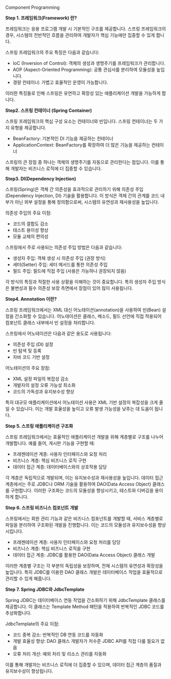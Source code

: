 Component Programming

**Step 1. 프레임워크(Framework) 란?**

프레임워크는 응용 프로그램 개발 시 기본적인 구조를 제공합니다. 스프링 프레임워크의 경우, 시스템의 전반적인 흐름을 관리하여 개발자가 핵심 기능에만 집중할 수 있게 합니다.

스프링 프레임워크의 주요 특징은 다음과 같습니다:

- IoC (Inversion of Control): 객체의 생성과 생명주기를 프레임워크가 관리합니다.
- AOP (Aspect-Oriented Programming): 공통 관심사를 분리하여 모듈성을 높입니다.
- 경량 컨테이너: 가볍고 효율적인 운영이 가능합니다.

이러한 특징들로 인해 스프링은 유연하고 확장성 있는 애플리케이션 개발을 가능하게 합니다.

**Step2. 스프링 컨테이너 (Spring Container)**

스프링 프레임워크의 핵심 구성 요소는 컨테이너와 빈입니다. 스프링 컨테이너는 두 가지 유형을 제공합니다.

- BeanFactory: 기본적인 DI 기능을 제공하는 컨테이너
- ApplicationContext: BeanFactory를 확장하여 더 많은 기능을 제공하는 컨테이너

스프링의 큰 장점 중 하나는 객체의 생명주기를 자동으로 관리한다는 점입니다. 이를 통해 개발자는 비즈니스 로직에 더 집중할 수 있습니다.

**Step3. DI(Dependency Injection)**

스프링(Spring)은 객체 간 의존성을 효과적으로 관리하기 위해 의존성 주입(Dependency Injection, DI) 기술을 활용합니다. 이 방식은 객체 간의 관계를 코드 내부가 아닌 외부 설정을 통해 정의함으로써, 시스템의 유연성과 재사용성을 높입니다.

의존성 주입의 주요 이점:

- 코드의 결합도 감소
- 테스트 용이성 향상
- 모듈 교체의 편의성

스프링에서 주로 사용되는 의존성 주입 방법은 다음과 같습니다:

- 생성자 주입: 객체 생성 시 의존성 주입 (권장 방식)
- 세터(Setter) 주입: 세터 메서드를 통한 의존성 주입
- 필드 주입: 필드에 직접 주입 (사용은 가능하나 권장되지 않음)

각 방식의 특징과 적절한 사용 상황을 이해하는 것이 중요합니다. 특히 생성자 주입 방식은 불변성과 필수 의존성 보장 측면에서 장점이 있어 많이 사용됩니다.

**Step4. Annotation 이란?**

스프링 프레임워크에서는 XML 대신 어노테이션(annotation)을 사용하여 빈(Bean) 설정을 간소화할 수 있습니다. 어노테이션은 클래스, 메소드, 필드 선언에 직접 적용되어 컴포넌트 클래스 내부에서 빈 설정을 처리합니다.

스프링에서 어노테이션은 다음과 같은 용도로 사용됩니다:

- 의존성 주입 (DI) 설정
- 빈 탐색 및 등록
- 자바 코드 기반 설정

어노테이션의 주요 장점:

- XML 설정 파일의 복잡성 감소
- 개발자의 설정 오류 가능성 최소화
- 코드의 가독성과 유지보수성 향상

특히 대규모 애플리케이션에서 어노테이션 사용은 XML 기반 설정의 복잡성을 크게 줄일 수 있습니다. 이는 개발 효율성을 높이고 오류 발생 가능성을 낮추는 데 도움이 됩니다.

**Step 5. 스프링 애플리케이션 구조화**

스프링 프레임워크에서는 효율적인 애플리케이션 개발을 위해 계층별로 구조를 나누어 개발합니다. 예를 들어, 게시판 기능을 구현할 때:

- 프레젠테이션 계층: 사용자 인터페이스와 요청 처리
- 비즈니스 계층: 핵심 비즈니스 로직 구현
- 데이터 접근 계층: 데이터베이스와의 상호작용 담당

각 계층은 독립적으로 개발되며, 이는 유지보수성과 재사용성을 높입니다. 데이터 접근 계층에서는 주로 JDBC나 ORM 기술을 활용하여 DAO(Data Access Object) 클래스를 구현합니다. 이러한 구조화는 코드의 모듈성을 향상시키고, 테스트와 디버깅을 용이하게 합니다.

**Step 6. 스프링 비즈니스 컴포넌트 개발**

스프링에서는 회원 관리 기능과 같은 비즈니스 컴포넌트를 개발할 때, 서비스 계층별로 파일을 분리하여 구조화된 개발을 진행합니다. 이는 코드의 모듈성과 유지보수성을 향상시킵니다.

- 프레젠테이션 계층: 사용자 인터페이스와 요청 처리를 담당
- 비즈니스 계층: 핵심 비즈니스 로직을 구현
- 데이터 접근 계층: JDBC를 활용한 DAO(Data Access Object) 클래스 개발

이러한 계층별 구조는 각 부분의 독립성을 보장하며, 전체 시스템의 유연성과 확장성을 높입니다. 특히 JDBC를 이용한 DAO 클래스 개발은 데이터베이스 작업을 효율적으로 관리할 수 있게 해줍니다.

**Step 7. Spring JDBC와 JdbcTemplate**

Spring JDBC는 데이터베이스 연동 작업을 간소화하기 위해 JdbcTemplate 클래스를 제공합니다. 이 클래스는 Template Method 패턴을 적용하여 반복적인 JDBC 코드를 추상화합니다.

JdbcTemplate의 주요 이점:

- 코드 중복 감소: 반복적인 DB 연동 코드를 자동화
- 개발 효율성 향상: DAO 클래스 개발자가 저수준 JDBC API를 직접 다룰 필요가 없음
- 오류 처리 개선: 예외 처리 및 리소스 관리를 자동화

이를 통해 개발자는 비즈니스 로직에 더 집중할 수 있으며, 데이터 접근 계층의 품질과 유지보수성이 향상됩니다.
